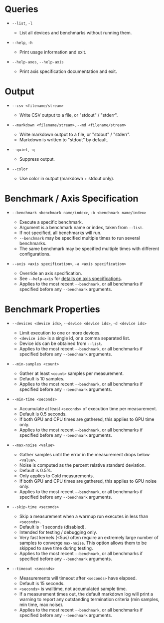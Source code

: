 # Queries

* `--list`, `-l`
  * List all devices and benchmarks without running them.

* `--help`, `-h`
  * Print usage information and exit.

* `--help-axes`, `--help-axis`
  * Print axis specification documentation and exit.

# Output

* `--csv <filename/stream>`
  * Write CSV output to a file, or "stdout" / "stderr".

* `--markdown <filename/stream>`, `--md <filename/stream>`
  * Write markdown output to a file, or "stdout" / "stderr".
  * Markdown is written to "stdout" by default.

* `--quiet`, `-q`
  * Suppress output.

* `--color`
  * Use color in output (markdown + stdout only).

# Benchmark / Axis Specification

* `--benchmark <benchmark name/index>`, `-b <benchmark name/index>`
  * Execute a specific benchmark.
  * Argument is a benchmark name or index, taken from `--list`.
  * If not specified, all benchmarks will run.
  * `--benchmark` may be specified multiple times to run several benchmarks.
  * The same benchmark may be specified multiple times with different
    configurations.

* `--axis <axis specification>`, `-a <axis specification>`
  * Override an axis specification.
  * See `--help-axis`
    for [details on axis specifications](./cli_help_axis.md).
  * Applies to the most recent `--benchmark`, or all benchmarks if specified
    before any `--benchmark` arguments.

# Benchmark Properties

* `--devices <device ids>`, `--device <device ids>`, `-d <device ids>`
  * Limit execution to one or more devices.
  * `<device ids>` is a single id, or a comma separated list.
  * Device ids can be obtained from `--list`.
  * Applies to the most recent `--benchmark`, or all benchmarks if specified
    before any `--benchmark` arguments.

* `--min-samples <count>`
  * Gather at least `<count>` samples per measurement.
  * Default is 10 samples.
  * Applies to the most recent `--benchmark`, or all benchmarks if specified
    before any `--benchmark` arguments.

* `--min-time <seconds>`
  * Accumulate at least `<seconds>` of execution time per measurement.
  * Default is 0.5 seconds.
  * If both GPU and CPU times are gathered, this applies to GPU time only.
  * Applies to the most recent `--benchmark`, or all benchmarks if specified
    before any `--benchmark` arguments.

* `--max-noise <value>`
  * Gather samples until the error in the measurement drops below `<value>`.
  * Noise is computed as the percent relative standard deviation.
  * Default is 0.5%.
  * Only applies to Cold measurements.
  * If both GPU and CPU times are gathered, this applies to GPU noise only.
  * Applies to the most recent `--benchmark`, or all benchmarks if specified
    before any `--benchmark` arguments.

* `--skip-time <seconds>`
  * Skip a measurement when a warmup run executes in less than `<seconds>`.
  * Default is -1 seconds (disabled).
  * Intended for testing / debugging only.
  * Very fast kernels (<5us) often require an extremely large number of samples
    to converge `max-noise`. This option allows them to be skipped to save time
    during testing.
  * Applies to the most recent `--benchmark`, or all benchmarks if specified
    before any `--benchmark` arguments.

* `--timeout <seconds>`
  * Measurements will timeout after `<seconds>` have elapsed.
  * Default is 15 seconds.
  * `<seconds>` is walltime, not accumulated sample time.
  * If a measurement times out, the default markdown log will print a warning to
    report any outstanding termination criteria (min samples, min time, max
    noise).
  * Applies to the most recent `--benchmark`, or all benchmarks if specified
    before any `--benchmark` arguments.
